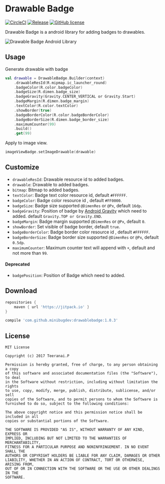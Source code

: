 # Drawable Badge
[![CircleCI](https://circleci.com/gh/minibugdev/DrawableBadge.svg?style=shield)](https://circleci.com/gh/minibugdev/DrawableBadge)
[![Release](https://jitpack.io/v/minibugdev/DrawableBadge.svg)](https://jitpack.io/#minibugdev/DrawableBadge/1.0.3)
[![GitHub license](https://img.shields.io/badge/license-MIT-blue.svg)](https://raw.githubusercontent.com/minibugdev/DrawableBadge/master/LICENSE)

Drawable Badge is a android library for adding badges to drawables.

![Drawable Badge Android Library](https://github.com/minibugdev/DrawableBadge/blob/master/screenshot.png?raw=true)

## Usage
Generate drawable with badge
``` kotlin
val drawable = DrawableBadge.Builder(context)
    .drawableResId(R.mipmap.ic_launcher_round)
    .badgeColor(R.color.badgeColor)
    .badgeSize(R.dimen.badge_size)
    .badgeGravity(Gravity.CENTER_VERTICAL or Gravity.Start)
    .badgeMargin(R.dimen.badge_margin)
    .textColor(R.color.textColor)
    .showBorder(true)
    .badgeBorderColor(R.color.badgeBorderColor)
    .badgeBorderSize(R.dimen.badge_border_size)
    .maximumCounter(99)
    .build()
    .get(99)
```
Apply to image view.
``` kotlin
imageViewBadge.setImageDrawable(drawable)
```

## Customize
- `drawableResId`: Drawable resource id to added badges.
- `drawable`: Drawable to added badges.
- `bitmap`: Bitmap to added badges.
- `textColor`: Badge text color resource id, default `#FFFFFF`.
- `badgeColor`: Badge color resource id , default `#FF0000`.
- `badgeSize`: Badge size supported `@DimenRes` or `@Px`, default `16dp`.
- `badgeGravity`: Position of badge by [Android Gravity](https://developer.android.com/reference/android/view/Gravity) which need to added. default `Gravity.TOP or Gravity.END`.
- `badgeMargin`: Badge margin supported `@DimenRes` or `@Px`, default `0`.
- `showBorder`: Set visible of badge border, default `true`.
- `badgeBorderColor`: Badge border color resource id , default `#FFFFFF`.
- `badgeBorderSize`: Badge border size supported `@DimenRes` or `@Px`, default `0.5dp`.
- `maximumCounter`: Maximum counter text will append with `+`, default and not more than `99`.

#### Deprecated
- `badgePosition`: Position of Badge which need to added.

## Download
``` groovy
repositories {
    maven { url 'https://jitpack.io' }
}
```

``` groovy
compile 'com.github.minibugdev:drawablebadge:1.0.3'
```


## License
```
MIT License

Copyright (c) 2017 Teeranai.P

Permission is hereby granted, free of charge, to any person obtaining a copy
of this software and associated documentation files (the "Software"), to deal
in the Software without restriction, including without limitation the rights
to use, copy, modify, merge, publish, distribute, sublicense, and/or sell
copies of the Software, and to permit persons to whom the Software is
furnished to do so, subject to the following conditions:

The above copyright notice and this permission notice shall be included in all
copies or substantial portions of the Software.

THE SOFTWARE IS PROVIDED "AS IS", WITHOUT WARRANTY OF ANY KIND, EXPRESS OR
IMPLIED, INCLUDING BUT NOT LIMITED TO THE WARRANTIES OF MERCHANTABILITY,
FITNESS FOR A PARTICULAR PURPOSE AND NONINFRINGEMENT. IN NO EVENT SHALL THE
AUTHORS OR COPYRIGHT HOLDERS BE LIABLE FOR ANY CLAIM, DAMAGES OR OTHER
LIABILITY, WHETHER IN AN ACTION OF CONTRACT, TORT OR OTHERWISE, ARISING FROM,
OUT OF OR IN CONNECTION WITH THE SOFTWARE OR THE USE OR OTHER DEALINGS IN THE
SOFTWARE.
```
